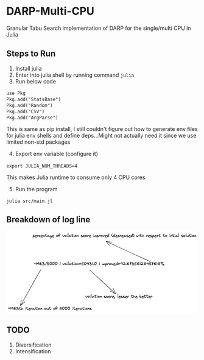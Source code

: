 # DARP-Multi-CPU
Granular Tabu Search implementation of DARP for the single/multi CPU in Julia

## Steps to Run
1. Install julia
2. Enter into julia shell by running command `julia`
3. Run below code

```
use Pkg
Pkg.add("StatsBase")
Pkg.add("Random")
Pkg.add("CSV")
Pkg.add("ArgParse")
```

This is same as pip install, I still couldn't figure out how to generate env files
for julia env shells and define deps...Might not actually need it since we use
limited non-std packages

4. Export env variable (configure it)

`export JULIA_NUM_THREADS=4`

This makes Julia runtime to consume only 4 CPU cores

5. Run the program

```
julia src/main.jl
```

## Breakdown of log line

![log-line-breakdown](images/log-line-breakdown.png)


## TODO
1. Diversification
2. Intensification
